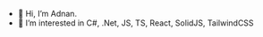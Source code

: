 - 👋 Hi, I’m Adnan.
- 👀 I’m interested in C#, .Net, JS, TS, React, SolidJS, TailwindCSS

<!---
aalbeda/aalbeda is a ✨ special ✨ repository because its `README.md` (this file) appears on your GitHub profile.
You can click the Preview link to take a look at your changes.
--->
